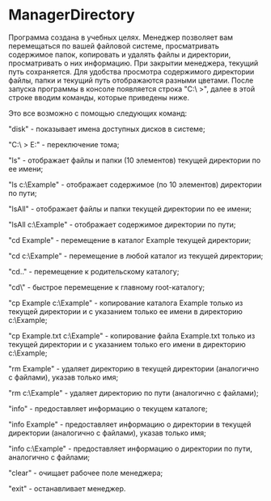 # ManagerDirectory

Программа создана в учебных целях. Менеджер позволяет вам перемещаться по вашей файловой системе, просматривать содержимое папок, копировать и удалять файлы и директории, просматривать о них информацию. При закрытии менеджера, текущий путь сохраняется. Для удобства просмотра содержимого директории файлы, папки и текущий путь отображаются разными цветами. После запуска программы в консоле появляется строка "C:\ >", далее в этой строке вводим команды, которые приведены ниже.

Это все возможно с помощью следующих команд:

"disk" - показывает имена доступных дисков в системе;

"C:\ > E:" - переключение тома;

"ls" - отображает файлы и папки (10 элементов) текущей директории по ее имени;

"ls c:\Example" - отображает содержимое (по 10 элементов) директории по пути;

"lsAll" - отображает файлы и папки текущей директории по ее имени;

"lsAll c:\Example" - отображает содержимое директории по пути;

"cd Example" - перемещение в каталог Example текущей директории;

"cd c:\Example" - перемещение в любой каталог из текущей директории;

"cd.." - перемещение к родительскому каталогу;

"cd\\" - быстрое перемещение к главному root-каталогу;

"cp Example c:\Example" - копирование каталога Example только из текущей директории и с указанием только ее имени в директорию c:\Example;

"cp Example.txt c:\Example" - копирование файла Example.txt только из текущей директории и с указанием только его имени в директорию c:\Example;

"rm Example" - удаляет директорию в текущей директории (аналогично с файлами), указав только имя;

"rm c:\Example" - удаляет директорию по пути (аналогично с файлами);

"info" - предоставляет информацию о текущем каталоге;

"info Example" - предоставляет информацию о директории в текущей директории (аналогично с файлами), указав только имя;

"info c:\Example" - предоставляет информацию о директории по пути, аналогично с файлами;

"clear" - очищает рабочее поле менеджера;

"exit" - останавливает менеджер.
